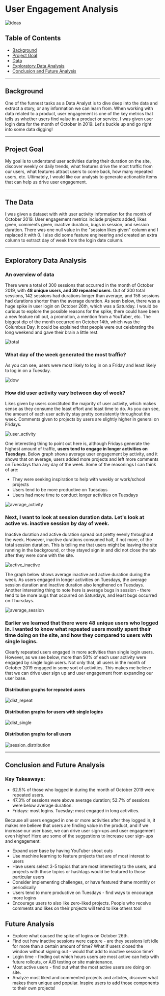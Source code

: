 # User Engagement Analysis

![ideas](images/mobile_likes.png)

## Table of Contents
- [Background](#Background)
- [Project Goal](#project-goal)
- [Data](#the-data)
- [Exploratory Data Analysis](#exploratory-data-analysis)
- [Conclusion and Future Analysis](#conclusion-and-future-analysis)


---

## Background 

One of the funnest tasks as a Data Analyst is to dive deep into the data and extract a story, or any information we can learn from. When working with data related to a product, user engagement is one of the key metrics that tells us whether users find value in a product or service. I was given user login data for the month of October in 2019. Let's buckle up and go right into some data digging!

---

## Project Goal

 My goal is to understand user activities during their duration on the site, discover weekly or daily trends, what features drive the most traffic from our users, what features attract users to come back, how many repeated users, etc. Ultimately, I would like our analysis to generate actionable items that can help us drive user engagement. 

---

## The Data

I was given a dataset with with user activity information for the month of October 2019. User engagement metrics include projects added, likes given, comments given, inactive duration, bugs in session, and session duration. There was one null value in the "session likes given" column and I replaced it with 0. I also did some feature engineering and created an extra column to extract day of week from the login date column.

---

## Exploratory Data Analysis

### An overview of data

There were a total of 300 sessions that occurred in the month of October 2019, with **48 unique users, and 30 repeated users**. Out of 300 total sessions, 142 sessions had durations longer than average, and 158 sessions had durations shorter than the average duration. 
As seen below, there was a huge spike in user login on October 26th, which was a Saturday. I would be curious to explore the possible reasons for the spike, there could have been a new feature roll out, a promotion, a mention from a YouTuber, etc. The biggest dip of the month occurred on October 14th, which was the Columbus Day. It could be explained that people were out celebrating the long weekend and gave their brain a little rest. 

![total](images/daily_login.png)

### What day of the week generated the most traffic?

As you can see, users were most likely to log in on a Friday and least likely to log in on a Tuesday.

![dow](images/dow_login.png)    


### How did user activity vary between day of week?

Likes given by users constituted the majority of user activity, which makes sense as they consume the least effort and least time to do. As you can see, the amount of each user activity stay pretty consistently throughout the week. Comments given to projects by users are slightly higher in general on Fridays.  

![user_activity](images/activity_dow.png)

One interesting thing to point out here is, although Fridays generate the highest amount of traffic, **users tend to engage in longer activities on Tuesdays**. Below graph shows average user engagement by activity, and it shows that on average, users added more projects and left more comments on Tuesdays than any day of the week. Some of the reasonings I can think of are: 

- They were seeking inspiration to help with weekly or work/school projects
- Users tend to be more productive on Tuesdays
- Users had more time to conduct longer activities on Tuesdays

![average_activity](images/average_activity.png)


### Next, I want to look at session duration data. Let's look at active vs. inactive session by day of week.

Inactive duration and active duration spread out pretty evenly throughout the week. However, inactive durations consumed half, if not more, of the total session duration. This is telling me that users might be leaving the site running in the background, or they stayed sign in and did not close the tab after they were done with the site. 

![active_inactive](images/active_inactive.png)

The graph below shows average inactive and active duration during the week. As users engaged in longer activities on Tuesdays, the average session duration and inactive duration also lengthened on Tuesdays. Another interesting thing to note here is average bugs in session - there tend to be more bugs that occurred on Saturdays, and least bugs occurred on Thursdays. 

![average_session](images/average_session.png)

### Earlier we learned that there were 48 unique users who logged in. I wanted to know what repeated users mostly spent their time doing on the site, and how they compared to users with single logins.

Clearly repeated users engaged in more activities than single login users. However, as we see below, more than 50% of each user activity were engaged by single login users. Not only that, all users in the month of October 2019 engaged in some sort of activities. This makes me believe that we can drive user sign up and user engagement from expanding our user base. 

#### Distribution graphs for repeated users 

![dist_repeat](images/session_dist_repeat.png)

#### Distribution graphs for users with single logins

![dist_single](images/session_dist_single.png)

#### Distribution graphs for all users

![session_distribution](images/sessions_dist.png)


---

## Conclusion and Future Analysis

### Key Takeaways:

- 62.5% of those who logged in during the month of October 2019 were repeated users.   
- 47.3% of sessions were above average duration; 52.7% of sessions were below average duration.  
- Fridays: most logins. Tuesday: most engaged in long activities.    

Because all users engaged in one or more activities after they logged in, it makes me believe that users are finding value in the product, and if we increase our user base, we can drive user sign-ups and user engagement even higher! Here are some of the suggestions to increase user sign-ups and engagement:  

- Expand user base by having YouTuber shout outs  
- Use machine learning to feature projects that are of most interest to users  
- Have users select 3-5 topics that are most interesting to the users, and projects with those   topics or hashtags would be featured to those particular users  
- Consider implementing challenges, or have featured theme monthly or periodically  
- Users tend to more productive on Tuesdays - find ways to encourage more logins  
- Encourage users to also like zero-liked projects. People who receive comments and likes on their projects will tend to like others too!

## Future Analysis

- Explore what caused the spike of logins on October 26th.  
- Find out how inactive sessions were capture - are they sessions left idle for more than a certain amount of time? What if users closed the window without signing out - would that add to inactive session time?  
- Login time - finding out which hours users are most active can help with future rollouts, or A/B testing or site maintenance.  
- Most active users - find out what the most active users are doing on site.  
- Analyze most liked and commented projects and articles, discover what makes them unique and popular. Inspire users to add those components to their own projects!



 












